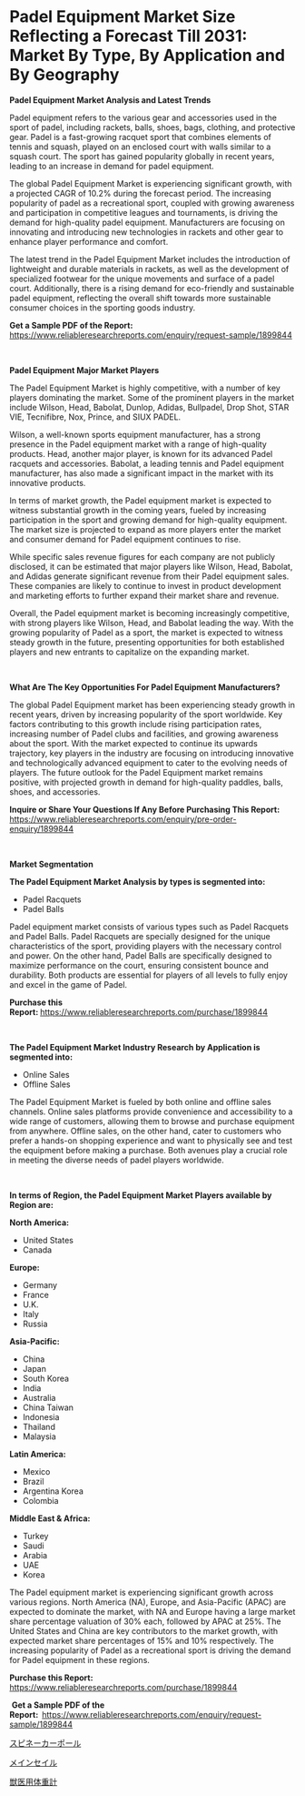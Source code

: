 <p><h1>Padel Equipment Market Size Reflecting a Forecast Till 2031: Market By Type, By Application and By Geography</h1></p><p><strong>Padel Equipment Market Analysis and Latest Trends</strong></p>
<p><p>Padel equipment refers to the various gear and accessories used in the sport of padel, including rackets, balls, shoes, bags, clothing, and protective gear. Padel is a fast-growing racquet sport that combines elements of tennis and squash, played on an enclosed court with walls similar to a squash court. The sport has gained popularity globally in recent years, leading to an increase in demand for padel equipment.</p><p>The global Padel Equipment Market is experiencing significant growth, with a projected CAGR of 10.2% during the forecast period. The increasing popularity of padel as a recreational sport, coupled with growing awareness and participation in competitive leagues and tournaments, is driving the demand for high-quality padel equipment. Manufacturers are focusing on innovating and introducing new technologies in rackets and other gear to enhance player performance and comfort.</p><p>The latest trend in the Padel Equipment Market includes the introduction of lightweight and durable materials in rackets, as well as the development of specialized footwear for the unique movements and surface of a padel court. Additionally, there is a rising demand for eco-friendly and sustainable padel equipment, reflecting the overall shift towards more sustainable consumer choices in the sporting goods industry.</p></p>
<p><strong>Get a Sample PDF of the Report:&nbsp;</strong> <a href="https://www.reliableresearchreports.com/enquiry/request-sample/1899844">https://www.reliableresearchreports.com/enquiry/request-sample/1899844</a></p>
<p>&nbsp;</p>
<p><strong>Padel Equipment Major Market Players</strong></p>
<p><p>The Padel Equipment Market is highly competitive, with a number of key players dominating the market. Some of the prominent players in the market include Wilson, Head, Babolat, Dunlop, Adidas, Bullpadel, Drop Shot, STAR VIE, Tecnifibre, Nox, Prince, and SIUX PADEL.</p><p>Wilson, a well-known sports equipment manufacturer, has a strong presence in the Padel equipment market with a range of high-quality products. Head, another major player, is known for its advanced Padel racquets and accessories. Babolat, a leading tennis and Padel equipment manufacturer, has also made a significant impact in the market with its innovative products.</p><p>In terms of market growth, the Padel equipment market is expected to witness substantial growth in the coming years, fueled by increasing participation in the sport and growing demand for high-quality equipment. The market size is projected to expand as more players enter the market and consumer demand for Padel equipment continues to rise.</p><p>While specific sales revenue figures for each company are not publicly disclosed, it can be estimated that major players like Wilson, Head, Babolat, and Adidas generate significant revenue from their Padel equipment sales. These companies are likely to continue to invest in product development and marketing efforts to further expand their market share and revenue.</p><p>Overall, the Padel equipment market is becoming increasingly competitive, with strong players like Wilson, Head, and Babolat leading the way. With the growing popularity of Padel as a sport, the market is expected to witness steady growth in the future, presenting opportunities for both established players and new entrants to capitalize on the expanding market.</p></p>
<p>&nbsp;</p>
<p><strong>What Are The Key Opportunities For Padel Equipment Manufacturers?</strong></p>
<p><p>The global Padel Equipment market has been experiencing steady growth in recent years, driven by increasing popularity of the sport worldwide. Key factors contributing to this growth include rising participation rates, increasing number of Padel clubs and facilities, and growing awareness about the sport. With the market expected to continue its upwards trajectory, key players in the industry are focusing on introducing innovative and technologically advanced equipment to cater to the evolving needs of players. The future outlook for the Padel Equipment market remains positive, with projected growth in demand for high-quality paddles, balls, shoes, and accessories.</p></p>
<p><strong>Inquire or Share Your Questions If Any Before Purchasing This Report:</strong> <a href="https://www.reliableresearchreports.com/enquiry/pre-order-enquiry/1899844">https://www.reliableresearchreports.com/enquiry/pre-order-enquiry/1899844</a></p>
<p>&nbsp;</p>
<p><strong>Market Segmentation</strong></p>
<p><strong>The Padel Equipment Market Analysis by types is segmented into:</strong></p>
<p><ul><li>Padel Racquets</li><li>Padel Balls</li></ul></p>
<p><p>Padel equipment market consists of various types such as Padel Racquets and Padel Balls. Padel Racquets are specially designed for the unique characteristics of the sport, providing players with the necessary control and power. On the other hand, Padel Balls are specifically designed to maximize performance on the court, ensuring consistent bounce and durability. Both products are essential for players of all levels to fully enjoy and excel in the game of Padel.</p></p>
<p><strong>Purchase this Report:&nbsp;</strong><a href="https://www.reliableresearchreports.com/purchase/1899844">https://www.reliableresearchreports.com/purchase/1899844</a></p>
<p>&nbsp;</p>
<p><strong>The Padel Equipment Market Industry Research by Application is segmented into:</strong></p>
<p><ul><li>Online Sales</li><li>Offline Sales</li></ul></p>
<p><p>The Padel Equipment Market is fueled by both online and offline sales channels. Online sales platforms provide convenience and accessibility to a wide range of customers, allowing them to browse and purchase equipment from anywhere. Offline sales, on the other hand, cater to customers who prefer a hands-on shopping experience and want to physically see and test the equipment before making a purchase. Both avenues play a crucial role in meeting the diverse needs of padel players worldwide.</p></p>
<p>&nbsp;</p>
<p><strong>In terms of Region, the Padel Equipment Market Players available by Region are:</strong></p>
<p>
    <p> <strong> North America: </strong>
        <ul>
            <li>United States</li>
            <li>Canada</li>
        </ul>
        </p> 
    <p> <strong> Europe: </strong>
        <ul>
            <li>Germany</li>
            <li>France</li>
            <li>U.K.</li>
            <li>Italy</li>
            <li>Russia</li>
        </ul>
        </p> 
    <p> <strong> Asia-Pacific: </strong>
        <ul>
            <li>China</li>
            <li>Japan</li>
            <li>South Korea</li>
            <li>India</li>
            <li>Australia</li>
            <li>China Taiwan</li>
            <li>Indonesia</li>
            <li>Thailand</li>
            <li>Malaysia</li>
        </ul>
        </p> 
    <p> <strong> Latin America: </strong>
        <ul>
            <li>Mexico</li>
            <li>Brazil</li>
            <li>Argentina Korea</li>
            <li>Colombia</li>
        </ul>
        </p> 
    <p> <strong> Middle East & Africa: </strong>
        <ul>
            <li>Turkey</li>
            <li>Saudi</li>
            <li>Arabia</li>
            <li>UAE</li>
            <li>Korea</li>
        </ul>
    </p>
    </p>
<p><p>The Padel equipment market is experiencing significant growth across various regions. North America (NA), Europe, and Asia-Pacific (APAC) are expected to dominate the market, with NA and Europe having a large market share percentage valuation of 30% each, followed by APAC at 25%. The United States and China are key contributors to the market growth, with expected market share percentages of 15% and 10% respectively. The increasing popularity of Padel as a recreational sport is driving the demand for Padel equipment in these regions.</p></p>
<p><strong>Purchase this Report: </strong><a href="https://www.reliableresearchreports.com/purchase/1899844">https://www.reliableresearchreports.com/purchase/1899844</a></p>
<p>&nbsp;<strong>Get a Sample PDF of the Report:&nbsp;&nbsp;</strong><a href="https://www.reliableresearchreports.com/enquiry/request-sample/1899844">https://www.reliableresearchreports.com/enquiry/request-sample/1899844</a></p>
<p><strong></strong></p>
<p><p><a href="https://medium.com/@a.d.michael1/%E3%82%B9%E3%83%94%E3%83%B3%E3%83%8A%E3%82%AB%E3%83%BC%E3%83%9D%E3%83%BC%E3%83%AB%E5%B8%82%E5%A0%B4%E3%81%AE%E3%83%88%E3%83%AC%E3%83%B3%E3%83%89%E3%81%A8%E5%B8%82%E5%A0%B4%E5%88%86%E6%9E%90%E3%81%AF-2024%E5%B9%B4%E3%81%8B%E3%82%892031%E5%B9%B4%E3%81%AE%E6%9C%9F%E9%96%93%E3%81%AB%E4%BA%88%E6%B8%AC%E3%81%95%E3%82%8C%E3%81%A6%E3%81%84%E3%81%BE%E3%81%99-2e0a1edd25bf">スピネーカーポール</a></p><p><a href="https://medium.com/@attyourniture/%E3%83%A1%E3%82%A4%E3%83%B3%E3%82%BB%E3%82%A4%E3%83%AB-%E3%83%9E%E3%83%BC%E3%82%B1%E3%83%83%E3%83%88%E3%82%A4%E3%83%B3%E3%82%B5%E3%82%A4%E3%83%88-%E5%B8%82%E5%A0%B4%E5%8B%95%E5%90%91-%E6%88%90%E9%95%B7-2024%E5%B9%B4%E3%81%8B%E3%82%892031%E5%B9%B4%E3%81%BE%E3%81%A7%E3%81%AE%E4%BA%88%E6%B8%AC-d1dad2aef041">メインセイル</a></p><p><a href="https://medium.com/@valeridd446677/%E7%8D%A3%E5%8C%BB%E7%94%A8%E5%A4%A9%E7%A7%A4%E5%B8%82%E5%A0%B4%E3%81%AE%E5%88%86%E6%9E%90-%E3%82%B0%E3%83%AD%E3%83%BC%E3%83%90%E3%83%AB%E7%94%A3%E6%A5%AD%E3%81%AE%E8%A6%96%E7%82%B9%E3%81%A8%E4%BA%88%E6%B8%AC-2024%E5%B9%B4%E3%81%8B%E3%82%892031%E5%B9%B4-0143f9be4fb1">獣医用体重計</a></p></p>